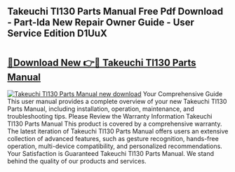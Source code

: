 ## Takeuchi Tl130 Parts Manual Free Pdf Download - Part-Ida New Repair Owner Guide - User Service Edition D1UuX

# <h2><a href="http://bc79121.oget.top/?id=Takeuchi+Tl130+Parts+Manual">🔗Download New 👉🔴 Takeuchi Tl130 Parts Manual</a></h2>

[![Takeuchi Tl130 Parts Manual new download](https://i.imgur.com/5g1atiW.png)](http://bc79121.oget.top/?id=Takeuchi+Tl130+Parts+Manual)
Your Comprehensive Guide This user manual provides a complete overview of your new Takeuchi Tl130 Parts Manual, including installation, operation, maintenance, and troubleshooting tips. Please Review the Warranty Information Takeuchi Tl130 Parts Manual This product is covered by a comprehensive warranty. The latest iteration of Takeuchi Tl130 Parts Manual offers users an extensive collection of advanced features, such as gesture recognition, hands-free operation, multi-device compatibility, and personalized recommendations. Your Satisfaction is Guaranteed Takeuchi Tl130 Parts Manual. We stand behind the quality of our products and services.
